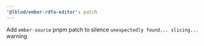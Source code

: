 ```yaml
---
'@lblod/ember-rdfa-editor': patch
---
```


Add `ember-source` pnpm patch to silence `unexpectedly found... slicing...` warning

